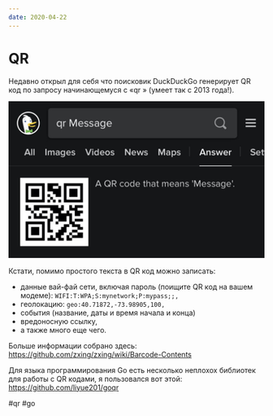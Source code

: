 ```yaml
---
date: 2020-04-22
---
```


# QR

Недавно открыл для себя что поисковик DuckDuckGo генерирует QR код по запросу начинающемуся с «qr » (умеет так c 2013 года!).

![DuckDuckGo QR demo](qr.jpeg "DuckDuckGo QR demo")

Кстати, помимо простого текста в QR код можно записать:

- данные вай-фай сети, включая пароль (поищите QR код на вашем модеме): `WIFI:T:WPA;S:mynetwork;P:mypass;;,`
- геолокацию: `geo:40.71872,-73.98905,100,`
- события (название, даты и время начала и конца)
- вредоносную ссылку,
- а также много еще чего.

Больше информации собрано здесь: https://github.com/zxing/zxing/wiki/Barcode-Contents

Для языка программирования Go есть несколько неплохох библиотек для работы с QR кодами, я пользовался вот этой: https://github.com/liyue201/goqr

#qr #go
